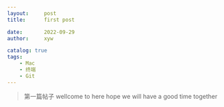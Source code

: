 ```yaml
---
layout:     post
title:      first post

date:       2022-09-29
author:     xyw

catalog: true
tags:
    - Mac
    - 终端
    - Git
---
```


>第一篇帖子
wellcome to here
hope we will have a good time together
